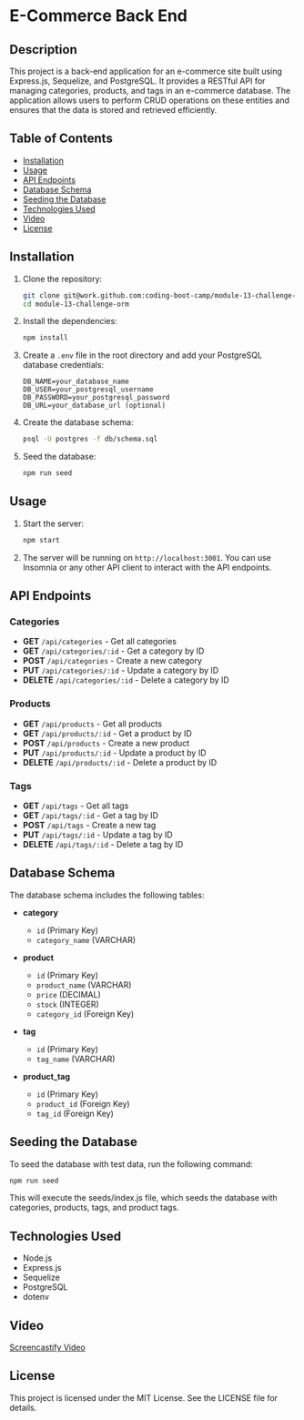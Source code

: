 # E-Commerce Back End

## Description

This project is a back-end application for an e-commerce site built using Express.js, Sequelize, and PostgreSQL. It provides a RESTful API for managing categories, products, and tags in an e-commerce database. The application allows users to perform CRUD operations on these entities and ensures that the data is stored and retrieved efficiently.

## Table of Contents

- [Installation](#installation)
- [Usage](#usage)
- [API Endpoints](#api-endpoints)
- [Database Schema](#database-schema)
- [Seeding the Database](#seeding-the-database)
- [Technologies Used](#technologies-used)
- [Video](#Video)
- [License](#license)

## Installation

1. Clone the repository:
    ```sh
    git clone git@work.github.com:coding-boot-camp/module-13-challenge-orm.git
    cd module-13-challenge-orm
    ```

2. Install the dependencies:
    ```sh
    npm install
    ```

3. Create a `.env` file in the root directory and add your PostgreSQL database credentials:
    ```env
    DB_NAME=your_database_name
    DB_USER=your_postgresql_username
    DB_PASSWORD=your_postgresql_password
    DB_URL=your_database_url (optional)
    ```

4. Create the database schema:
    ```sh
    psql -U postgres -f db/schema.sql
    ```

5. Seed the database:
    ```sh
    npm run seed
    ```

## Usage

1. Start the server:
    ```sh
    npm start
    ```

2. The server will be running on `http://localhost:3001`. You can use Insomnia or any other API client to interact with the API endpoints.

## API Endpoints

### Categories

- **GET** `/api/categories` - Get all categories
- **GET** `/api/categories/:id` - Get a category by ID
- **POST** `/api/categories` - Create a new category
- **PUT** `/api/categories/:id` - Update a category by ID
- **DELETE** `/api/categories/:id` - Delete a category by ID

### Products

- **GET** `/api/products` - Get all products
- **GET** `/api/products/:id` - Get a product by ID
- **POST** `/api/products` - Create a new product
- **PUT** `/api/products/:id` - Update a product by ID
- **DELETE** `/api/products/:id` - Delete a product by ID

### Tags

- **GET** `/api/tags` - Get all tags
- **GET** `/api/tags/:id` - Get a tag by ID
- **POST** `/api/tags` - Create a new tag
- **PUT** `/api/tags/:id` - Update a tag by ID
- **DELETE** `/api/tags/:id` - Delete a tag by ID

## Database Schema

The database schema includes the following tables:

- **category**
    - `id` (Primary Key)
    - `category_name` (VARCHAR)

- **product**
    - `id` (Primary Key)
    - `product_name` (VARCHAR)
    - `price` (DECIMAL)
    - `stock` (INTEGER)
    - `category_id` (Foreign Key)

- **tag**
    - `id` (Primary Key)
    - `tag_name` (VARCHAR)

- **product_tag**
    - `id` (Primary Key)
    - `product_id` (Foreign Key)
    - `tag_id` (Foreign Key)

## Seeding the Database

To seed the database with test data, run the following command:
```sh
npm run seed
```

This will execute the seeds/index.js file, which seeds the database with categories, products, tags, and product tags.

## Technologies Used
- Node.js
- Express.js
- Sequelize
- PostgreSQL
- dotenv

## Video

[Screencastify Video](https://app.screencastify.com/v3/watch/LPmagdF8GFBmEnYxuT8p)

## License
This project is licensed under the MIT License. 
See the LICENSE file for details.
